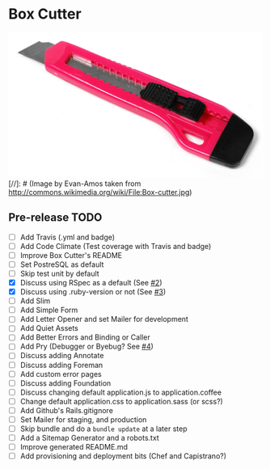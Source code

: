 # Box Cutter
![ScreenShot](box_cutter.jpg)
[//]: # (Image by Evan-Amos taken from http://commons.wikimedia.org/wiki/File:Box-cutter.jpg)

## Pre-release TODO
* [ ] Add Travis (.yml and badge)
* [ ] Add Code Climate (Test coverage with Travis and badge)
* [ ] Improve Box Cutter's README
* [ ] Set PostreSQL as default
* [ ] Skip test unit by default
* [x] Discuss using RSpec as a default (See [#2](https://github.com/smashingboxes/box_cutter/issues/2))
* [x] Discuss using .ruby-version or not (See [#3](https://github.com/smashingboxes/box_cutter/issues/3))
* [ ] Add Slim
* [ ] Add Simple Form
* [ ] Add Letter Opener and set Mailer for development
* [ ] Add Quiet Assets
* [ ] Add Better Errors and Binding or Caller
* [ ] Add Pry (Debugger or Byebug? See [#4](https://github.com/smashingboxes/box_cutter/issues/4))
* [ ] Discuss adding Annotate
* [ ] Discuss adding Foreman
* [ ] Add custom error pages
* [ ] Discuss adding Foundation
* [ ] Discuss changing default application.js to application.coffee
* [ ] Change default application.css to application.sass (or scss?)
* [ ] Add Github's Rails.gitignore
* [ ] Set Mailer for staging, and production
* [ ] Skip bundle and do a `bundle update` at a later step
* [ ] Add a Sitemap Generator and a robots.txt
* [ ] Improve generated README.md
* [ ] Add provisioning and deployment bits (Chef and Capistrano?)
